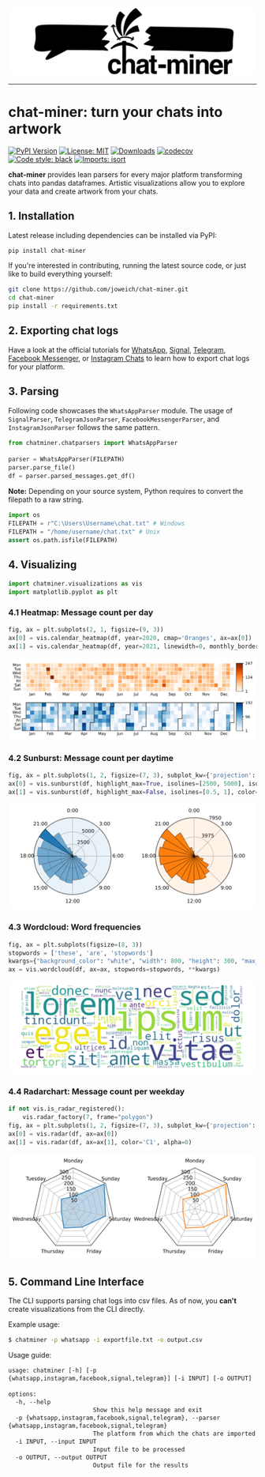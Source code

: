 <picture>
  <source media="(prefers-color-scheme: dark)" srcset="doc/_static/logo-wide-dark.png">
  <source media="(prefers-color-scheme: light)" srcset="doc/_static/logo-wide-light.png">
  <img alt="chat-miner: turn your chats into artwork" src="doc/_static/logo-wide-light.png">
</picture>

-----------------

# chat-miner: turn your chats into artwork

[![PyPI Version](https://img.shields.io/pypi/v/chat-miner.svg)](https://pypi.org/project/chat-miner/)
[![License: MIT](https://img.shields.io/badge/License-MIT-yellow.svg)](https://opensource.org/licenses/MIT)
[![Downloads](https://static.pepy.tech/badge/chat-miner/month)](https://pepy.tech/project/chat-miner)
[![codecov](https://codecov.io/gh/joweich/chat-miner/branch/main/graph/badge.svg?token=6EQF0YNGLK)](https://codecov.io/gh/joweich/chat-miner)
[![Code style: black](https://img.shields.io/badge/code%20style-black-000000.svg)](https://github.com/psf/black)
[![Imports: isort](https://img.shields.io/badge/%20imports-isort-%231674b1?style=flat&labelColor=ef8336)](https://pycqa.github.io/isort/)

**chat-miner** provides lean parsers for every major platform transforming chats into pandas dataframes. Artistic visualizations allow you to explore your data and create artwork from your chats.


## 1. Installation
Latest release including dependencies can be installed via PyPI:
```sh
pip install chat-miner
```

If you're interested in contributing, running the latest source code, or just like to build everything yourself:
```sh
git clone https://github.com/joweich/chat-miner.git
cd chat-miner
pip install -r requirements.txt
```

## 2. Exporting chat logs
Have a look at the official tutorials for [WhatsApp](https://faq.whatsapp.com/1180414079177245/), [Signal](https://github.com/carderne/signal-export), [Telegram](https://telegram.org/blog/export-and-more), [Facebook Messenger](https://www.facebook.com/help/messenger-app/713635396288741), or [Instagram Chats](https://help.instagram.com/181231772500920) to learn how to export chat logs for your platform.

## 3. Parsing
Following code showcases the ``WhatsAppParser`` module.
The usage of ``SignalParser``, ``TelegramJsonParser``, ``FacebookMessengerParser``, and ``InstagramJsonParser`` follows the same pattern.
```python
from chatminer.chatparsers import WhatsAppParser

parser = WhatsAppParser(FILEPATH)
parser.parse_file()
df = parser.parsed_messages.get_df()
```
**Note:**
Depending on your source system, Python requires to convert the filepath to a raw string.
```python
import os
FILEPATH = r"C:\Users\Username\chat.txt" # Windows
FILEPATH = "/home/username/chat.txt" # Unix
assert os.path.isfile(FILEPATH)

```

## 4. Visualizing
```python
import chatminer.visualizations as vis
import matplotlib.pyplot as plt
```
### 4.1 Heatmap: Message count per day
```python
fig, ax = plt.subplots(2, 1, figsize=(9, 3))
ax[0] = vis.calendar_heatmap(df, year=2020, cmap='Oranges', ax=ax[0])
ax[1] = vis.calendar_heatmap(df, year=2021, linewidth=0, monthly_border=True, ax=ax[1])
```

<p align="center">
  <img src="examples/heatmap.svg">
</p>

### 4.2 Sunburst: Message count per daytime
```python
fig, ax = plt.subplots(1, 2, figsize=(7, 3), subplot_kw={'projection': 'polar'})
ax[0] = vis.sunburst(df, highlight_max=True, isolines=[2500, 5000], isolines_relative=False, ax=ax[0])
ax[1] = vis.sunburst(df, highlight_max=False, isolines=[0.5, 1], color='C1', ax=ax[1])
```

<p align="center">
  <img src="examples/sunburst.svg">
</p>

### 4.3 Wordcloud: Word frequencies
```python
fig, ax = plt.subplots(figsize=(8, 3))
stopwords = ['these', 'are', 'stopwords']
kwargs={"background_color": "white", "width": 800, "height": 300, "max_words": 500}
ax = vis.wordcloud(df, ax=ax, stopwords=stopwords, **kwargs)
```
<p align="center">
  <img src="examples/wordcloud.svg">
</p>

### 4.4 Radarchart: Message count per weekday
```python
if not vis.is_radar_registered():
	vis.radar_factory(7, frame="polygon")
fig, ax = plt.subplots(1, 2, figsize=(7, 3), subplot_kw={'projection': 'radar'})
ax[0] = vis.radar(df, ax=ax[0])
ax[1] = vis.radar(df, ax=ax[1], color='C1', alpha=0)
```
<p align="center">
  <img src="examples/radar.svg">
</p>


## 5. Command Line Interface
The CLI supports parsing chat logs into csv files.
As of now, you **can't** create visualizations from the CLI directly.

Example usage:
```bash
$ chatminer -p whatsapp -i exportfile.txt -o output.csv
```

Usage guide:
```
usage: chatminer [-h] [-p {whatsapp,instagram,facebook,signal,telegram}] [-i INPUT] [-o OUTPUT]

options:
  -h, --help 
                        Show this help message and exit
  -p {whatsapp,instagram,facebook,signal,telegram}, --parser {whatsapp,instagram,facebook,signal,telegram}
                        The platform from which the chats are imported
  -i INPUT, --input INPUT
                        Input file to be processed
  -o OUTPUT, --output OUTPUT
                        Output file for the results
```